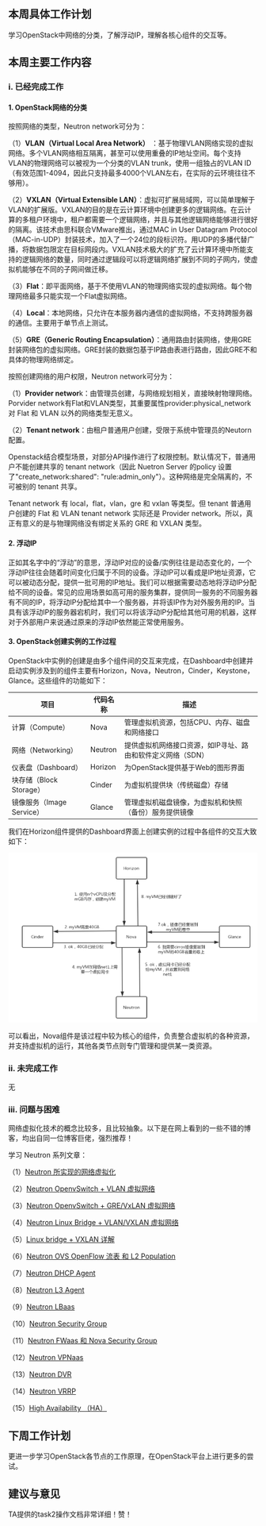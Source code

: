 ## 本周具体工作计划

学习OpenStack中网络的分类，了解浮动IP，理解各核心组件的交互等。



## 本周主要工作内容

### i. 已经完成工作

#### 1. OpenStack网络的分类

按照网络的类型，Neutron network可分为：

（1）**VLAN（Virtual Local Area Network）** ：基于物理VLAN网络实现的虚拟网络。多个VLAN网络相互隔离，甚至可以使用重叠的IP地址空间。每个支持VLAN的物理网络可以被视为一个分类的VLAN trunk，使用一组独占的VLAN ID（有效范围1-4094，因此只支持最多4000个VLAN左右，在实际的云环境往往不够用）。

（2）**VXLAN（Virtual Extensible LAN）**：虚拟可扩展局域网，可以简单理解于VLAN的扩展版。VXLAN的目的是在云计算环境中创建更多的逻辑网络。在云计算的多租户环境中，租户都需要一个逻辑网络，并且与其他逻辑网络能够进行很好的隔离。该技术由思科联合VMware推出，通过MAC in User Datagram Protocol（MAC-in-UDP）封装技术，加入了一个24位的段标识符。用UDP的多播代替广播，将数据包限定在目标网段内。VXLAN技术极大的扩充了云计算环境中所能支持的逻辑网络的数量，同时通过逻辑段可以将逻辑网络扩展到不同的子网内，使虚拟机能够在不同的子网间做迁移。 

（3）**Flat**：即平面网络，基于不使用VLAN的物理网络实现的虚拟网络。每个物理网络最多只能实现一个Flat虚拟网络。

（4）**Local**：本地网络，只允许在本服务器内通信的虚拟网络，不支持跨服务器的通信。主要用于单节点上测试。

（5）**GRE（Generic Routing Encapsulation）**：通用路由封装网络，使用GRE封装网络包的虚拟网络。GRE封装的数据包基于IP路由表进行路由，因此GRE不和具体的物理网络绑定。



按照创建网络的用户权限，Neutron network可分为：

（1）**Provider networ**k：由管理员创建，与网络规划相关，直接映射物理网络。Porvider network有Flat和VLAN类型，其重要属性provider:physical_network对 Flat 和 VLAN 以外的网络类型无意义。 

（2）**Tenant network**：由租户普通用户创建，受限于系统中管理员的Neutorn配置。

Openstack结合模型场景，对部分API操作进行了权限控制。默认情况下，普通用户不能创建共享的 tenant network（因此 Nuetron Server 的policy 设置了"create_network:shared": "rule:admin_only"）。这种网络是完全隔离的，不可被别的 tenant 共享。

Tenant network 有 local，flat，vlan，gre 和 vxlan 等类型。但 tenant 普通用户创建的 Flat 和 VLAN tenant network 实际还是 Provider network。所以，真正有意义的是与物理网络没有绑定关系的 GRE 和 VXLAN 类型。



#### 2. 浮动IP

正如其名字中的“浮动”的意思，浮动IP对应的设备/实例往往是动态变化的，一个浮动IP往往会随着时间变化归属于不同的设备。浮动IP可以看成是IP地址资源，它可以被动态分配，提供一批可用的IP地址。我们可以根据需要动态地将浮动IP分配给不同的设备。常见的应用场景如高可用的服务集群，提供同一服务的不同服务器有不同的IP，将浮动IP分配给其中一个服务器，并将该IP作为对外服务用的IP。当具有该浮动IP的服务器宕机时，我们可以将该浮动IP分配给其他可用的机器，这样对于外部用户来说通过原来的浮动IP依然能正常使用服务。



#### 3. OpenStack创建实例的工作过程

OpenStack中实例的创建是由多个组件间的交互来完成，在Dashboard中创建并启动实例涉及到的组件主要有Horizon，Nova，Neutron，Cinder，Keystone，Glance。这些组件的功能如下：

| 项目                      | 代码名称 | 描述                                                        |
| ------------------------- | -------- | ----------------------------------------------------------- |
| 计算（Compute）           | Nova     | 管理虚拟机资源，包括CPU、内存、磁盘和网络接口               |
| 网络（Networking）        | Neutron  | 提供虚拟机网络接口资源，如IP寻址、路由和软件定义网络（SDN） |
| 仪表盘（Dashboard）       | Horizon  | 为OpenStack提供基于Web的图形界面                            |
| 块存储（Block Storage）   | Cinder   | 为虚拟机提供块（传统磁盘）存储                              |
| 镜像服务（Image Service） | Glance   | 管理虚拟机磁盘镜像，为虚拟机和快照（备份）服务提供镜像      |

我们在Horizon组件提供的Dashboard界面上创建实例的过程中各组件的交互大致如下：

![openstack组件交互流程](images/openstack%E7%BB%84%E4%BB%B6%E4%BA%A4%E4%BA%92%E6%B5%81%E7%A8%8B.png?raw=true)

可以看出，Nova组件是该过程中较为核心的组件，负责整合虚拟机的各种资源，并支持虚拟机的运行，其他各类节点则专门管理和提供某一类资源。



### ii. 未完成工作

无



### iii. 问题与困难

网络虚拟化技术的概念比较多，且比较抽象。以下是在网上看到的一些不错的博客，均出自同一位博客巨佬，强烈推荐！

学习 Neutron 系列文章：

（1）[Neutron 所实现的网络虚拟化](https://www.cnblogs.com/sammyliu/p/4622563.html%20)

（2）[Neutron OpenvSwitch + VLAN 虚拟网络](http://www.cnblogs.com/sammyliu/p/4626419.html%20)

（3）[Neutron OpenvSwitch + GRE/VxLAN 虚拟网络](http://www.cnblogs.com/sammyliu/p/4627230.html%20)

（4）[Neutron Linux Bridge + VLAN/VXLAN 虚拟网络](https://www.cnblogs.com/sammyliu/p/5999612.html%20)

（5）[Linux bridge + VXLAN 详解](http://www.cnblogs.com/sammyliu/p/4985907.html)

（6）[Neutron OVS OpenFlow 流表 和 L2 Population](http://www.cnblogs.com/sammyliu/p/4633814.html%20)

（7）[Neutron DHCP Agent](http://www.cnblogs.com/sammyliu/p/4419195.html)

（8）[Neutron L3 Agent](http://www.cnblogs.com/sammyliu/p/4636091.html%20)  

（9）[Neutron LBaas](http://www.cnblogs.com/sammyliu/p/4656176.html%20)

（10）[Neutron Security Group](http://www.cnblogs.com/sammyliu/p/4658746.html%20)

（11）[Neutron FWaas 和 Nova Security Group](http://www.cnblogs.com/sammyliu/p/4675991.html)

（12）[Neutron VPNaas](http://www.cnblogs.com/sammyliu/p/4677386.html%20)

（13）[Neutron DVR](http://www.cnblogs.com/sammyliu/p/4713562.html)

（14）[Neutron VRRP](http://www.cnblogs.com/sammyliu/p/4692081.html)

（15）[High Availability （HA）](http://www.cnblogs.com/sammyliu/p/4741967.html)



## 下周工作计划

更进一步学习OpenStack各节点的工作原理，在OpenStack平台上进行更多的尝试。



## 建议与意见

TA提供的task2操作文档非常详细！赞！